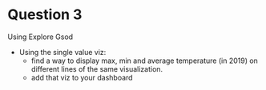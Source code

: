 # Question 3

Using Explore Gsod

* Using the single value viz:
  * find a way to display max, min and average temperature (in 2019) on different lines of the same visualization.
  * add that viz to your dashboard
